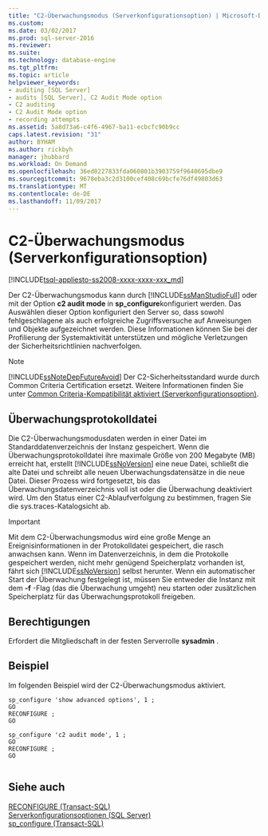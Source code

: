 ```yaml
---
title: "C2-Überwachungsmodus (Serverkonfigurationsoption) | Microsoft-Dokumentation"
ms.custom: 
ms.date: 03/02/2017
ms.prod: sql-server-2016
ms.reviewer: 
ms.suite: 
ms.technology: database-engine
ms.tgt_pltfrm: 
ms.topic: article
helpviewer_keywords:
- auditing [SQL Server]
- audits [SQL Server], C2 Audit Mode option
- C2 auditing
- C2 Audit Mode option
- recording attempts
ms.assetid: 5a8d73a6-c4f6-4967-ba11-ecbcfc90b9cc
caps.latest.revision: "31"
author: BYHAM
ms.author: rickbyh
manager: jhubbard
ms.workload: On Demand
ms.openlocfilehash: 36ed0227833fda060801b3903759f9640695dbe9
ms.sourcegitcommit: 9678eba3c2d3100cef408c69bcfe76df49803d63
ms.translationtype: MT
ms.contentlocale: de-DE
ms.lasthandoff: 11/09/2017
---
```

# <a name="c2-audit-mode-server-configuration-option"></a>C2-Überwachungsmodus (Serverkonfigurationsoption)
[!INCLUDE[tsql-appliesto-ss2008-xxxx-xxxx-xxx_md](../../includes/tsql-appliesto-ss2008-xxxx-xxxx-xxx-md.md)]

  Der C2-Überwachungsmodus kann durch [!INCLUDE[ssManStudioFull](../../includes/ssmanstudiofull-md.md)] oder mit der Option **c2 audit mode** in **sp_configure**konfiguriert werden. Das Auswählen dieser Option konfiguriert den Server so, dass sowohl fehlgeschlagene als auch erfolgreiche Zugriffsversuche auf Anweisungen und Objekte aufgezeichnet werden. Diese Informationen können Sie bei der Profilierung der Systemaktivität unterstützen und mögliche Verletzungen der Sicherheitsrichtlinien nachverfolgen.  
  
> [!NOTE]  
>  [!INCLUDE[ssNoteDepFutureAvoid](../../includes/ssnotedepfutureavoid-md.md)] Der C2-Sicherheitsstandard wurde durch Common Criteria Certification ersetzt. Weitere Informationen finden Sie unter [Common Criteria-Kompatibilität aktiviert (Serverkonfigurationsoption)](../../database-engine/configure-windows/common-criteria-compliance-enabled-server-configuration-option.md).  
  
## <a name="audit-log-file"></a>Überwachungsprotokolldatei  
 Die C2-Überwachungsmodusdaten werden in einer Datei im Standarddatenverzeichnis der Instanz gespeichert. Wenn die Überwachungsprotokolldatei ihre maximale Größe von 200 Megabyte (MB) erreicht hat, erstellt [!INCLUDE[ssNoVersion](../../includes/ssnoversion-md.md)] eine neue Datei, schließt die alte Datei und schreibt alle neuen Überwachungsdatensätze in die neue Datei. Dieser Prozess wird fortgesetzt, bis das Überwachungsdatenverzeichnis voll ist oder die Überwachung deaktiviert wird. Um den Status einer C2-Ablaufverfolgung zu bestimmen, fragen Sie die sys.traces-Katalogsicht ab.  
  
> [!IMPORTANT]  
>  Mit dem C2-Überwachungsmodus wird eine große Menge an Ereignisinformationen in der Protokolldatei gespeichert, die rasch anwachsen kann. Wenn im Datenverzeichnis, in dem die Protokolle gespeichert werden, nicht mehr genügend Speicherplatz vorhanden ist, fährt sich [!INCLUDE[ssNoVersion](../../includes/ssnoversion-md.md)] selbst herunter. Wenn ein automatischer Start der Überwachung festgelegt ist, müssen Sie entweder die Instanz mit dem **-f** -Flag (das die Überwachung umgeht) neu starten oder zusätzlichen Speicherplatz für das Überwachungsprotokoll freigeben.  
  
## <a name="permissions"></a>Berechtigungen  
 Erfordert die Mitgliedschaft in der festen Serverrolle **sysadmin** .  
  
## <a name="example"></a>Beispiel  
 Im folgenden Beispiel wird der C2-Überwachungsmodus aktiviert.  
  
```  
sp_configure 'show advanced options', 1 ;  
GO  
RECONFIGURE ;  
GO  
  
sp_configure 'c2 audit mode', 1 ;  
GO  
RECONFIGURE ;  
GO  
  
```  
  
## <a name="see-also"></a>Siehe auch  
 [RECONFIGURE &#40;Transact-SQL&#41;](../../t-sql/language-elements/reconfigure-transact-sql.md)   
 [Serverkonfigurationsoptionen &#40;SQL Server&#41;](../../database-engine/configure-windows/server-configuration-options-sql-server.md)   
 [sp_configure &#40;Transact-SQL&#41;](../../relational-databases/system-stored-procedures/sp-configure-transact-sql.md)  
  
  
